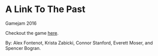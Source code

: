 # A Link To The Past
Gamejam 2016

Checkout the game [here].

By: Alex Fontenot, Krista Zabicki, Connor Stanford, Everett Moser, and Spencer Bogran.


[here]: <https://evenam.github.io/ALinkToThePast/>

